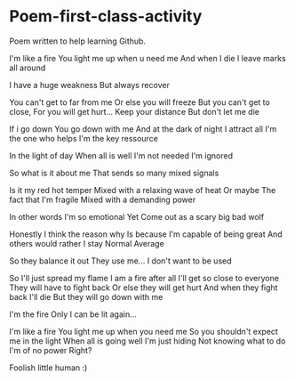 # Poem-first-class-activity

Poem written to help learning Github.

I'm like a fire
You light me up when u need me 
And when I die 
I leave marks all around

I have a huge weakness
But always recover 

You can't get to far from me 
Or else you will freeze 
But you can't get to close,
For you will get hurt...
Keep your distance 
But don't let me die

If i go down 
You go down with me 
And at the dark of night 
I attract all
I'm the one who helps 
I'm the key ressource 

In the light of day 
When all is well
I'm not needed
I'm ignored 

So what is it about me 
That sends so many mixed signals 

Is it my red hot temper 
Mixed with a relaxing wave of heat
Or maybe 
The fact that I'm fragile 
Mixed with a demanding power 

In other words 
I'm so emotional 
Yet 
Come out as a scary big bad wolf 

Honestly 
I think the reason why 
Is because I'm capable of being great
And others would rather I stay 
Normal
Average

So they balance it out 
They use me...
I don't want to be used

So I'll just spread my flame 
I am a fire after all
I'll get so close to everyone 
They will have to fight back 
Or else they will get hurt 
And when they fight back 
I'll die 
But they will go down with me

I'm the fire 
Only I can be lit again...


I'm like a fire 
You light me up when you need me
So you shouldn't expect me in the light 
When all is going well 
I'm just hiding 
Not knowing what to do 
I'm of no power 
Right?  

Foolish little human :)

